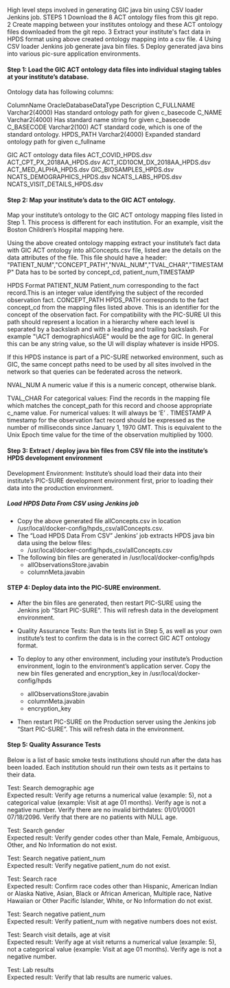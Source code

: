 High level steps involved in generating GIC java bin using CSV loader Jenkins job. 
STEPS
1
Download the 8 ACT ontology files from this git repo.
2
Create mapping between your institutes ontology and these ACT ontology files downloaded from the git repo.
3
Extract your institute's fact data in HPDS format using above created ontology mapping into a csv file.
4
Using CSV loader Jenkins job generate java bin files.
5
Deploy generated java bins into various pic-sure application environments.

#### Step 1: Load the GIC ACT ontology data files into individual staging tables at your institute’s database. <br>
Ontology data has following columns:
 
ColumnName
OracleDatabaseDataType
Description
C_FULLNAME
Varchar2(4000)
Has standard ontology path for given c_basecode
C_NAME
Varchar2(4000)
Has standard name string for given c_basecode
C_BASECODE
Varchar2(100)
ACT standard code, which is one of the standard ontology.
HPDS_PATH
Varchar2(4000)
Expanded standard ontology path for given c_fullname

 
GIC ACT ontology data files
ACT_COVID_HPDS.dsv
ACT_CPT_PX_2018AA_HPDS.dsv
ACT_ICD10CM_DX_2018AA_HPDS.dsv
ACT_MED_ALPHA_HPDS.dsv
GIC_BIOSAMPLES_HPDS.dsv
NCATS_DEMOGRAPHICS_HPDS.dsv
NCATS_LABS_HPDS.dsv
NCATS_VISIT_DETAILS_HPDS.dsv
#### Step 2: Map your institute’s data to the GIC ACT ontology.<br>
Map your institute’s ontology to the GIC ACT ontology mapping files listed in Step 1. This process is different for each institution. For an example, visit the  Boston Children’s Hospital mapping here.


Using the above created ontology mapping extract your institute’s fact data with GIC ACT ontology into allConcepts.csv file, listed are the details on the data attributes of the file.
This file should have a header: "PATIENT_NUM","CONCEPT_PATH","NVAL_NUM","TVAL_CHAR","TIMESTAMP" 
Data has to be sorted by concept_cd, patient_num,TIMESTAMP
 
 HPDS Format
PATIENT_NUM
Patient_num corresponding to the fact record.This is an integer value identifying the subject of the recorded observation fact.
CONCEPT_PATH
HPDS_PATH corresponds to the fact concept_cd from the mapping files listed above. This is an identifier for the concept of the observation fact. For compatibility with the PIC-SURE UI this path should represent a location in a hierarchy where each level is separated by a backslash and with a leading and trailing backslash. For example "\ACT demographics\AGE\" would be the age for GIC. In general this can be any string value, so the UI will display whatever is inside HPDS. 

If this HPDS instance is part of a PIC-SURE networked environment, such as GIC, the same concept paths need to be used by all sites involved in the network so that queries can be federated across the network.


NVAL_NUM
A numeric value if this is a numeric concept, otherwise blank.
 
TVAL_CHAR
For categorical values: Find the records in the mapping file which matches the concept_path for this record and choose appropriate c_name value. For numerical values: It will always be ‘E’ .
TIMESTAMP
A timestamp for the observation fact record should be expressed as the number of milliseconds since January 1, 1970 GMT. This is equivalent to the Unix Epoch time value for the time of the observation multiplied by 1000.

 
#### Step 3: Extract / deploy java bin files from CSV file into the institute’s HPDS development environment <br>
Development Environment: Institute’s should load their data into their institute’s PIC-SURE development environment first, prior to loading their data into the production environment. 

##### Load HPDS Data From CSV using Jenkins job <br>
* Copy the above generated file allConcepts.csv in location /usr/local/docker-config/hpds_csv/allConcepts.csv.
* The “Load HPDS Data From CSV” Jenkins’ job extracts HPDS java bin data using the below files: 
  * /usr/local/docker-config/hpds_csv/allConcepts.csv
* The following bin files are generated in /usr/local/docker-config/hpds
  * allObservationsStore.javabin  
  * columnMeta.javabin  
#### STEP 4: Deploy data into the PIC-SURE environment. <br>
* After the bin files are generated, then restart PIC-SURE using the Jenkins job “Start PIC-SURE”. This will refresh data in the development environment.
 
* Quality Assurance Tests: Run the tests list in Step 5, as well as your own institute’s test to confirm the data is in the correct GIC ACT ontology format. 
* To deploy to any other environment, including your institute’s Production environment, login to the environment’s application server. Copy the new bin files generated and encryption_key  in /usr/local/docker-config/hpds
  * allObservationsStore.javabin 
  * columnMeta.javabin  
  * encryption_key
  
 
* Then restart PIC-SURE on the Production server using the Jenkins job “Start PIC-SURE”. This will refresh data in the environment.
 
 
#### Step 5: Quality Assurance Tests <br>
Below is a list of basic smoke tests institutions should run after the data has been loaded.  Each institution should run their own tests as it pertains to their data. <br>

Test: Search demographic age<br>
Expected result: Verify age returns a numerical value (example: 5), not a categorical value (example: Visit at age 01 months). Verify age is not a negative number. Verify there are no invalid birthdates: 01/01/0001 07/18/2096. Verify that there are no patients with NULL age.

Test: Search gender<br>
Expected result: Verify gender codes other than Male, Female, Ambiguous, Other, and No Information do not exist.

Test: Search negative patient_num<br>
Expected result: Verify negative patient_num do not exist.

Test: Search race<br>
Expected result: Confirm race codes other than Hispanic, American Indian or Alaska Native, Asian, Black or African American, Multiple race, Native Hawaiian or Other Pacific Islander, White, or No Information do not exist. 

Test: Search negative patient_num<br>
Expected result: Verify patient_num with negative numbers does not exist.

Test: Search visit details, age at visit<br>
Expected result: Verify age at visit returns a numerical value (example: 5), not a categorical value (example: Visit at age 01 months). Verify age is not a negative number. 

Test: Lab results <br>
Expected result: Verify that lab results are numeric values. 
